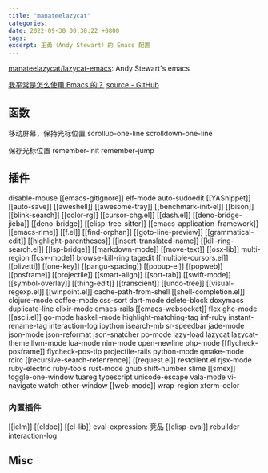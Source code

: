 ```yaml
---
title: "manateelazycat"
categories: 
date: 2022-09-30 00:30:22 +0800
tags: 
excerpt: 王勇（Andy Stewart）的 Emacs 配置
---
```


[manateelazycat/lazycat-emacs](https://github.com/manateelazycat/lazycat-emacs): Andy Stewart's emacs

[我平常是怎么使用 Emacs 的？](https://manateelazycat.github.io/emacs/2022/11/07/how-i-use-emacs.html) [source - GitHub](https://github.com/manateelazycat/manateelazycat.github.io/blob/master/_posts/2022-11-07-how-i-use-emacs.md)

## 函数

移动屏幕，保持光标位置
scrollup-one-line
scrolldown-one-line

保存光标位置
remember-init
remember-jump



## 插件

disable-mouse
[[emacs-gitignore]]
elf-mode
auto-sudoedit
[[YASnippet]]
[[auto-save]]
[[aweshell]]
[[awesome-tray]]
[[benchmark-init-el]]
[[bison]]
[[blink-search]]
[[color-rg]]
[[cursor-chg.el]]
[[dash.el]]
[[deno-bridge-jieba]]
[[deno-bridge]]
[[elisp-tree-sitter]]
[[emacs-application-framework]]
[[emacs-rime]]
[[f.el]]
[[find-orphan]]
[[goto-line-preview]]
[[grammatical-edit]]
[[highlight-parentheses]]
[[insert-translated-name]]
[[kill-ring-search.el]]
[[lsp-bridge]]
[[markdown-mode]]
[[move-text]]
[[osx-lib]]
multi-region
[[csv-mode]]
browse-kill-ring
tagedit
[[multiple-cursors.el]]
[[olivetti]]
[[one-key]]
[[pangu-spacing]]
[[popup-el]]
[[popweb]]
[[posframe]]
[[projectile]]
[[smart-align]]
[[sort-tab]]
[[swift-mode]]
[[symbol-overlay]]
[[thing-edit]]
[[transcient]]
[[undo-tree]]
[[visual-regexp.el]]
[[winpoint.el]]
cache-path-from-shell
[[shell-completion.el]]
clojure-mode
coffee-mode
css-sort
dart-mode
delete-block
doxymacs
duplicate-line
elixir-mode
emacs-rails
[[emacs-websocket]]
flex
ghc-mode
[[ascii.el]]
go-mode
haskell-mode
highlight-matching-tag
inf-ruby
instant-rename-tag
interaction-log
ipython
isearch-mb
sr-speedbar
jade-mode
json-mode
json-reformat
json-snatcher
po-mode
lazy-load
lazycat
lazycat-theme
llvm-mode
lua-mode
nim-mode
open-newline
php-mode
[[flycheck-posframe]]
flycheck-pos-tip
projectile-rails
python-mode
qmake-mode
rcirc
[[recursive-search-refenrence]]
[[request.el]]
restclient.el
rjsx-mode
ruby-electric
ruby-tools
rust-mode
ghub
shift-number
slime
[[smex]]
toggle-one-window
tuareg
typescript
unicode-escape
vala-mode
vi-navigate
watch-other-window
[[web-mode]]
wrap-region
xterm-color

### 内置插件

[[ielm]]
[[eldoc]]
[[cl-lib]]
eval-expression: 竞品 [[elisp-eval]]
rebuilder
interaction-log

## Misc


